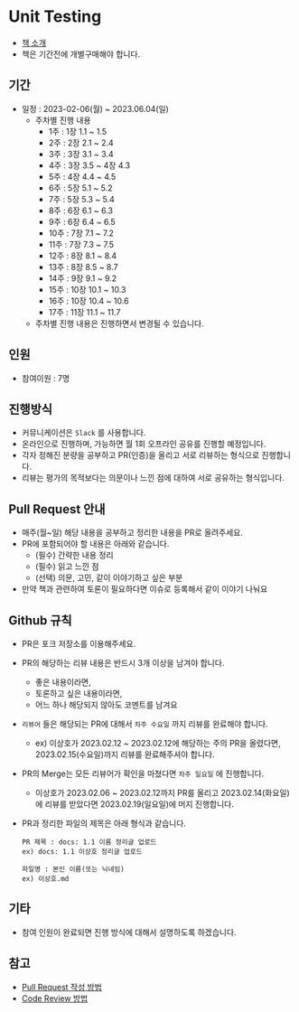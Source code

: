 # Unit Testing

- [책 소개](http://www.yes24.com/Product/Goods/104084175)
- 책은 기간전에 개별구매해야 합니다.

## 기간

- 일정 : 2023-02-06(월) ~ 2023.06.04(일)
  - 주차별 진행 내용
    -  1주 : 1장 1.1 ~ 1.5
    -  2주 : 2장 2.1 ~ 2.4
    -  3주 : 3장 3.1 ~ 3.4
    -  4주 : 3장 3.5 ~ 4장 4.3
    -  5주 : 4장 4.4 ~ 4.5
    -  6주 : 5장 5.1 ~ 5.2
    -  7주 : 5장 5.3 ~ 5.4
    -  8주 : 6장 6.1 ~ 6.3
    -  9주 : 6장 6.4 ~ 6.5
    -  10주 : 7장 7.1 ~ 7.2
    -  11주 : 7장 7.3 ~ 7.5
    -  12주 : 8장 8.1 ~ 8.4
    -  13주 : 8장 8.5 ~ 8.7
    -  14주 : 9장 9.1 ~ 9.2
    -  15주 : 10장 10.1 ~ 10.3
    -  16주 : 10장 10.4 ~ 10.6
    -  17주 : 11장 11.1 ~ 11.7
  - 주차별 진행 내용은 진행하면서 변경될 수 있습니다.

## 인원

- 참여이원 : 7명

## 진행방식

- 커뮤니케이션은 `Slack` 를 사용합니다.
- 온라인으로 진행하며, 가능하면 월 1회 오프라인 공유를 진행할 예정입니다.
- 각자 정해진 분량을 공부하고 PR(인증)을 올리고 서로 리뷰하는 형식으로 진행합니다.
- 리뷰는 평가의 목적보다는 의문이나 느낀 점에 대하여 서로 공유하는 형식입니다.

## Pull Request 안내

- 매주(월~일) 해당 내용을 공부하고 정리한 내용을 PR로 올려주세요.
- PR에 포함되어야 할 내용은 아래와 같습니다.
  - (필수) 간략한 내용 정리
  - (필수) 읽고 느낀 점
  - (선택) 의문, 고민, 같이 이야기하고 싶은 부분
- 만약 책과 관련하여 토론이 필요하다면 이슈로 등록해서 같이 이야기 나눠요

## Github 규칙

- PR은 포크 저장소를 이용해주세요.
- PR의 해당하는 리뷰 내용은 반드시 3개 이상을 남겨야 합니다.
  - 좋은 내용이라면, 
  - 토론하고 싶은 내용이라면,
  - 어느 하나 해당되지 않아도 코멘트를 남겨요
- `리뷰어` 들은 해당되는 PR에 대해서 `차주 수요일` 까지 리뷰를 완료해야 합니다.
  - ex) 이상호가 2023.02.12 ~ 2023.02.12에 해당하는 주의 PR을 올렸다면, 2023.02.15(수요일)까지 리뷰를 완료해주셔야 합니다.
- PR의 Merge는 모든 리뷰어가 확인을 마쳤다면 `차주 일요일` 에 진행합니다.
  - 이상호가 2023.02.06 ~ 2023.02.12까지 PR를 올리고 2023.02.14(화요일)에 리뷰를 받았다면 2023.02.19(일요일)에 머지 진행합니다.
- PR과 정리한 파일의 제목은 아래 형식과 같습니다.

  ```
  PR 제목 : docs: 1.1 이름 정리글 업로드
  ex) docs: 1.1 이상호 정리글 업로드

  파일명 : 본인 이름(또는 닉네임)
  ex) 이상호.md
  ```

## 기타

- 참여 인원이 완료되면 진행 방식에 대해서 설명하도록 하겠습니다.

## 참고

- [Pull Request 작성 방법](https://github.com/bithumb-study/notification/blob/main/pull-request.md)
- [Code Review 방법](https://github.com/bithumb-study/notification/blob/main/code-review.md)
